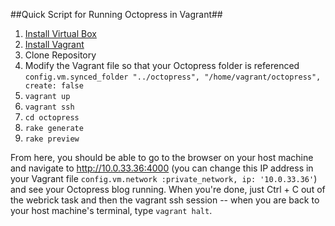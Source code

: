 ##Quick Script for Running Octopress in Vagrant##

1. [Install Virtual Box](https://www.virtualbox.org/wiki/Downloads)
1. [Install Vagrant](https://docs.vagrantup.com/v2/installation/)
1. Clone Repository 
1. Modify the Vagrant file so that your Octopress folder is referenced `config.vm.synced_folder "../octopress", "/home/vagrant/octopress", create: false`
1. `vagrant up`
1. `vagrant ssh`
1. `cd octopress`
1. `rake generate` 
1. `rake preview`

From here, you should be able to go to the browser on your host machine and navigate to http://10.0.33.36:4000 (you can change this IP address in your Vagrant file `config.vm.network :private_network, ip: '10.0.33.36'`) and see your Octopress blog running. When you're done, just Ctrl + C out of the webrick task and then the vagrant ssh session -- when you are back to your host machine's terminal, type `vagrant halt`.